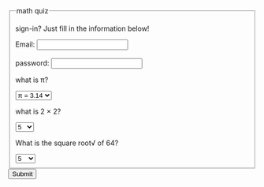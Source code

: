 <form>
 <fieldset>
    <legend>math quiz</legend>
    <!--start of test-->
  <p>sign-in?
    Just fill in the information below!</p>
    Email: <input type="text" name="email"><br/>
    <br/>
    password: <input type="password" name="password"><br/>
   <p>what is &pi;?</p>
    <select>
    <option>&pi; = 3.19</option>
    <option selected>&pi; = 3.14</option>
    <option>&pi; = 3 </option>
  </select>
   <p>what is 2 &times; 2?</p>
 <select>
    <option>4</option>
    <option selected>5</option>
    <option>22</option>
  </select>
   <p> What is the square root&radic; of 64?</p>
   <select>
    <option>8</option>
    <option selected>5</option>
    <option>idk</option> 
  </select>
 </fieldset>
 <!--end of test-->
  <button type="submit">Submit</button>
</form> 
